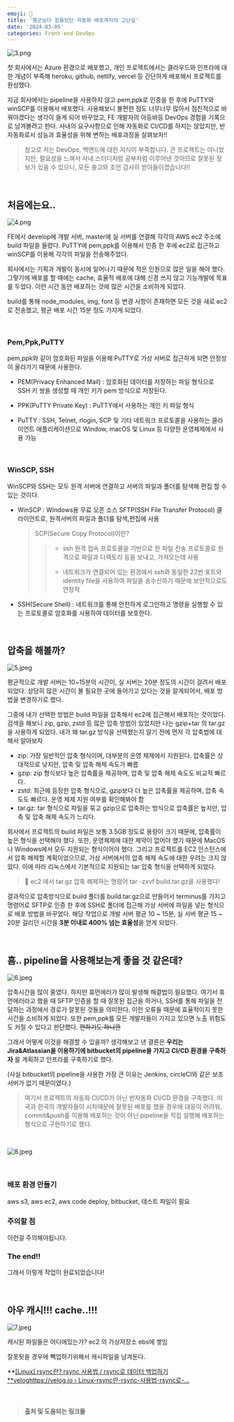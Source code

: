 ```yaml
---
emoji: 👣
title: '행군보다 힘들었던 자동화 배포까지의 고난길'
date: '2024-03-05'
categories: Front-end DevOps
---
```


![3.png](3.png)

첫 회사에서는 Azure 환경으로 배포했고, 개인 프로젝트에서는 클라우드와 인프라에 대한 개념이 부족해 heroku, github, netlify, vercel 등 간단하게 배포해서 프로젝트를 완성했다.

지금 회사에서는 pipeline을 사용하지 않고 pem,ppk로 인증을 한 후에 PuTTY와 winSCP를 이용해서 배포했다. 사용해보니 불편한 점도 너무너무 많아서 점진적으로 바꿔야겠다는 생각이 들게 되어 바꾸었고, FE 개발자의 아등바등 DevOps 경험을 기록으로 남겨볼려고 한다. 사내의 요구사항으로 인해 자동화로 CI/CD를 하지는 않았지만, 반자동화로서 성능과 효율성을 위해 변하는 배포과정을 살펴보자!!

> 참고로 저는 DevOps, 백앤드에 대한 지식이 부족합니다. 큰 프로젝트는 아니었지만, 필요성을 느껴서 사내 스터디처럼 공부처럼 이루어낸 것이므로 잘못된 정보가 있을 수 있으니, 모든 충고와 조언 감사히 받아들이겠습니다!!

&nbsp;

## 처음에는요..

![4.png](4.png)

FE에서 develop에 개발 서버, master에 실 서버를 연결해 각각의 AWS ec2 주소에 build 파일을 올렸다. PuTTY에 pem,ppk를 이용해서 인증 한 후에 ec2로 접근하고 winSCP를 이용해 각각의 파일을 전송해주었다.

회사에서는 기획과 개발이 동시에 일어나기 때문에 적은 인원으로 많은 일을 해야 했다. 그렇기에 배포를 할 때에는 cache, 효율적 배포에 대해 신경 쓰지 않고 기능개발에 목표를 두었다. 이런 시간 동안 배포하는 것에 많은 시간을 소비하게 되었다.

build를 통해 node_modules, img, font 등 변경 사항이 존재하면 모든 것을 새로 ec2로 전송했고, 평균 배포 시간 15분 정도 가지게 되었다.

&nbsp;

### Pem,Ppk,PuTTY

pem,ppk와 같이 암호화된 파일을 이용해 PuTTY로 가상 서버로 접근하게 되면 안정성이 올라가기 때문에 사용한다.

- PEM(Privacy Enhanced Mail) : 암호화된 데이터를 저장하는 파일 형식으로 SSH 키 쌍을 생성할 때 개인 키가 pem 방식으로 저장된다.

- PPK(PuTTY Private Key) : PuTTY에서 사용하는 개인 키 파일 형식

- PuTTY : SSH, Telnet, rlogin, SCP 및 기타 네트워크 프로토콜을 사용하는 클라이언트 애플리케이션으로 Window, macOS 및 Linux 등 다양한 운영체제에서 사용 가능

&nbsp;

### WinSCP, SSH

WinSCP와 SSH는 모두 원격 서버에 연결하고 서버의 파일과 폴더를 탐색해 편집 할 수 있는 것이다.

- WinSCP : Windows용 무료 오픈 소스 SFTP(SSH File Transfer Protocol) 클라이언트로, 원격서버의 파일과 폴더를 탐색,편집에 사용

  > SCP(Secure Copy Protocol)이란?
  >
  > > - ssh 원격 접속 프로토콜을 기반으로 한 파일 전송 프로토콜로 원격으로 파일과 디렉토리 등을 보내고, 가져오는데 사용
  > >
  > > - 네트워크가 연결되어 있는 환경에서 ssh와 동일한 22번 포트와 identity file을 사용하여 파일을 송수신하기 때문에 보안적으로도 안정적

- SSH(Secure Shell) : 네트워크를 통해 안전하게 로그인하고 명령을 실행할 수 있는 프로토콜로 암호화를 사용하여 데이터를 보호한다.

&nbsp;

## 압축을 해볼까?

![5.jpeg](5.jpeg)

평균적으로 개발 서버는 10~15분의 시간이, 실 서버는 20분 정도의 시간이 걸려서 배포되었다. 상당히 많은 시간이 불 필요한 곳에 들어가고 있다는 것을 알게되어서, 배포 방법을 변경하기로 했다.

그중에 내가 선택한 방법은 build 파일을 압축해서 ec2에 접근해서 배포하는 것이었다. 검색을 해보니 zip, gzip, zstd 등 많은 압축 방법이 있었지만 나는 gzip+tar 의 tar.gz 을 사용하게 되었다. 내가 왜 tar.gz 방식을 선택했는지 알기 전에 먼저 각 압축법에 대해서 알아보자

- zip: 가장 일반적인 압축 형식이며, 대부분의 운영 체제에서 지원된다. 압축률은 상대적으로 낮지만, 압축 및 압축 해제 속도가 빠름
- gzip: zip 형식보다 높은 압축률을 제공하며, 압축 및 압축 해제 속도도 비교적 빠르다.
- zstd: 최근에 등장한 압축 형식으로, gzip보다 더 높은 압축률을 제공하며, 압축 속도도 빠르다. 운영 체제 지원 여부를 확인해봐야 함
- tar.gz: tar 형식으로 파일을 묶고 gzip으로 압축하는 방식으로 압축률은 높지만, 압축 및 압축 해제 속도가 느리다.

회사에서 프로젝트의 build 파일은 보통 3.5GB 정도로 용량이 크기 때문에, 압축률이 높은 형식을 선택해야 했다. 또한, 운영체제에 대한 제약이 없어야 했기 때문에 MacOS나 Windows에서 모두 지원되는 형식이어야 했다. 그리고 프로젝트를 EC2 인스턴스에서 압축 해제할 계획이었으므로, 가상 서버에서의 압축 해제 속도에 대한 우려는 크지 않았다. 이에 따라 리눅스에서 기본적으로 지원되는 tar 압축 형식을 선택하게 되었다.

> 🤘 ec2 에서 tar.gz 압축 해제하는 명령어 tar -zxvf build.tar.gz을 사용했다!

결과적으로 압축방식으로 build 폴더를 build.tar.gz으로 만들어서 terminus를 가지고 명령어로 SFTP로 인증 한 후에 SSH로 폴더에 접근해 가상 서버에 파일을 넣는 형식으로 배포 방법을 바꾸었다. 해당 작업으로 개발 서버 평균 10 ~ 15분, 실 서버 평균 15 ~ 20분 걸리던 시간을 **3분 이내로 400% 넘는 효율성**을 얻게 되었다.

&nbsp;

## 흠.. pipeline을 사용해보는게 좋을 것 같은데?

![6.jpeg](6.jpeg)

압축시간을 많이 줄였다. 하지만 휴먼에러가 많이 발생해 해결법이 필요했다. 여기서 휴먼에러라고 했을 때 SFTP 인증을 할 때 잘못된 접근을 하거나, SSH를 통해 파일을 전달하는 과정에서 경로가 잘못된 것들을 의미한다. 이런 오류들 때문에 효율적이지 못한 시간을 소비하게 되었다. 또한 pem,ppk를 모든 개발자들이 가지고 있으면 노출 위험도도 커질 수 있다고 판단했다. ~~편하기도 하니깐~~

그래서 어떻게 이것을 해결할 수 있을까? 생각해보고 낸 결론은 **우리는 Jira&Atlassian을 이용하기에 bitbucket의 pipeline을 가지고 CI/CD 환경을 구축하자** 를 계획하고 인프라를 구축하기로 했다.

(사실 bitbucket의 pipeline을 사용한 가장 큰 이유는 Jenkins, circleCI와 같은 보조서버가 없기 때문이였다.)

> 여기서 프로젝트의 자동화 CI/CD가 아닌 반자동화 CI/CD 환경을 구축했다. 미국과 한국의 개발자들이 시차때문에 잘못된 배포를 했을 경우에 대응이 어려워, commit&push를 이용해 배포하는 것이 아닌 pipeline을 직접 실행해 배포하는 형식으로 구현하기로 했다.

&nbsp;

![8.jpeg](8.jpeg)

&nbsp;

### 배포 환경 만들기

aws s3, aws ec2, aws code deploy, bitbucket, 테스트 파일이 필요

### 주의할 점

이런걸 주의해야됩니다.

### The end!!

그래서 이렇게 작업이 완료되었습니다!

&nbsp;

## 아우 캐시!!! cache..!!!

![7.jpeg](7.jpeg)

캐시된 파일들은 어디에있는가? ec2 의 가상저장소 ebs에 쌓임

잘못됫을 경우에 빽업하기위해서 캐시파일을 남겨둔다.

**[[Linux] rsync란? rsync 사용법 / rsync로 데이터 백업하기**veloghttps://velog.io › Linux-rsync란-rsync-사용법-rsync로-...](https://velog.io/@inhwa1025/Linux-rsync%EB%9E%80-rsync-%EC%82%AC%EC%9A%A9%EB%B2%95-rsync%EB%A1%9C-%EB%8D%B0%EC%9D%B4%ED%84%B0-%EB%B0%B1%EC%97%85%ED%95%98%EA%B8%B0)

&nbsp;

> <h4>출처 및 도움되는 링크들</h4>

```toc

```
